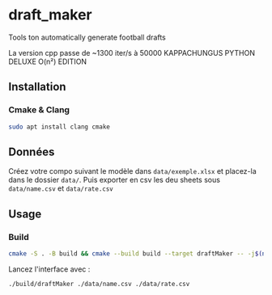 # draft_maker
Tools ton automatically generate football drafts

La version cpp passe de ~1300 iter/s à 50000 KAPPACHUNGUS PYTHON DELUXE O(n²) EDITION

## Installation

### Cmake & Clang

```bash
sudo apt install clang cmake
```

## Données

Créez votre compo suivant le modèle dans `data/exemple.xlsx` et placez-la dans le dossier `data/`.
Puis exporter en csv les deu sheets sous `data/name.csv` et `data/rate.csv`

## Usage

### Build 

```bash
cmake -S . -B build && cmake --build build --target draftMaker -- -j$(nproc)
```

Lancez l'interface avec :

```bash
./build/draftMaker ./data/name.csv ./data/rate.csv
```
